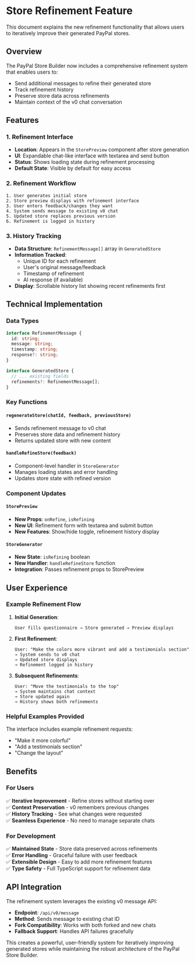# Store Refinement Feature

This document explains the new refinement functionality that allows users to iteratively improve their generated PayPal stores.

## Overview

The PayPal Store Builder now includes a comprehensive refinement system that enables users to:
- Send additional messages to refine their generated store
- Track refinement history
- Preserve store data across refinements
- Maintain context of the v0 chat conversation

## Features

### 1. **Refinement Interface**
- **Location**: Appears in the `StorePreview` component after store generation
- **UI**: Expandable chat-like interface with textarea and send button
- **Status**: Shows loading state during refinement processing
- **Default State**: Visible by default for easy access

### 2. **Refinement Workflow**
```
1. User generates initial store
2. Store preview displays with refinement interface
3. User enters feedback/changes they want
4. System sends message to existing v0 chat
5. Updated store replaces previous version
6. Refinement is logged in history
```

### 3. **History Tracking**
- **Data Structure**: `RefinementMessage[]` array in `GeneratedStore`
- **Information Tracked**:
  - Unique ID for each refinement
  - User's original message/feedback
  - Timestamp of refinement
  - AI response (if available)
- **Display**: Scrollable history list showing recent refinements first

## Technical Implementation

### **Data Types**

```typescript
interface RefinementMessage {
  id: string;
  message: string;
  timestamp: string;
  response?: string;
}

interface GeneratedStore {
  // ... existing fields
  refinements?: RefinementMessage[];
}
```

### **Key Functions**

#### `regenerateStore(chatId, feedback, previousStore)`
- Sends refinement message to v0 chat
- Preserves store data and refinement history
- Returns updated store with new content

#### `handleRefineStore(feedback)`
- Component-level handler in `StoreGenerator`
- Manages loading states and error handling
- Updates store state with refined version

### **Component Updates**

#### `StorePreview`
- **New Props**: `onRefine`, `isRefining`
- **New UI**: Refinement form with textarea and submit button
- **New Features**: Show/hide toggle, refinement history display

#### `StoreGenerator`
- **New State**: `isRefining` boolean
- **New Handler**: `handleRefineStore` function
- **Integration**: Passes refinement props to StorePreview

## User Experience

### **Example Refinement Flow**

1. **Initial Generation**:
   ```
   User fills questionnaire → Store generated → Preview displays
   ```

2. **First Refinement**:
   ```
   User: "Make the colors more vibrant and add a testimonials section"
   → System sends to v0 chat
   → Updated store displays
   → Refinement logged in history
   ```

3. **Subsequent Refinements**:
   ```
   User: "Move the testimonials to the top"
   → System maintains chat context
   → Store updated again
   → History shows both refinements
   ```

### **Helpful Examples Provided**
The interface includes example refinement requests:
- "Make it more colorful"
- "Add a testimonials section" 
- "Change the layout"

## Benefits

### **For Users**
✅ **Iterative Improvement** - Refine stores without starting over  
✅ **Context Preservation** - v0 remembers previous changes  
✅ **History Tracking** - See what changes were requested  
✅ **Seamless Experience** - No need to manage separate chats  

### **For Development**
✅ **Maintained State** - Store data preserved across refinements  
✅ **Error Handling** - Graceful failure with user feedback  
✅ **Extensible Design** - Easy to add more refinement features  
✅ **Type Safety** - Full TypeScript support for refinement data  

## API Integration

The refinement system leverages the existing v0 message API:
- **Endpoint**: `/api/v0/message`
- **Method**: Sends message to existing chat ID
- **Fork Compatibility**: Works with both forked and new chats
- **Fallback Support**: Handles API failures gracefully

This creates a powerful, user-friendly system for iteratively improving generated stores while maintaining the robust architecture of the PayPal Store Builder.